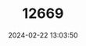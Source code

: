 ---
title: "12669"
category: "Madoqua guentheri"
draft: false
date: 2024-02-22 13:03:50
languages:
  English: ["Günther's Dik-dik", "Guenther's Dik-dik"]
  French: ["Dik-dik de Günther"]
  Somali: ["Ghussli"]
---